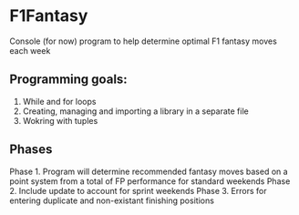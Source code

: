 # F1Fantasy
Console (for now) program to help determine optimal F1 fantasy moves each week

## Programming goals:
1. While and for loops
2. Creating, managing and importing a library in a separate file
3. Wokring with tuples

## Phases
Phase 1. Program will determine recommended fantasy moves based on a point system from a total of FP performance for standard weekends
Phase 2. Include update to account for sprint weekends
Phase 3. Errors for entering duplicate and non-existant finishing positions
